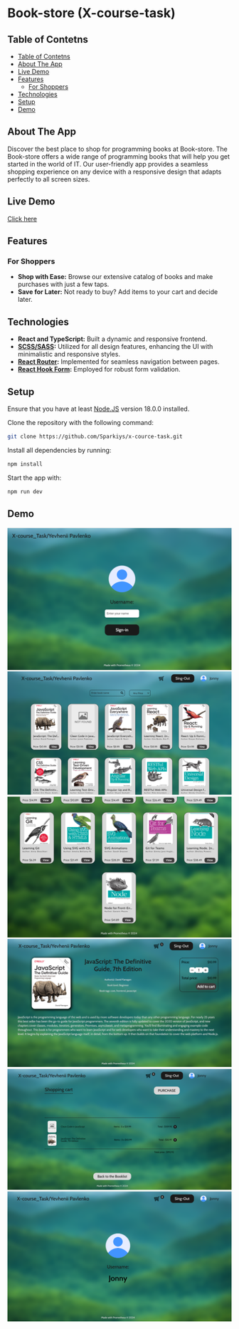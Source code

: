 # Book-store (X-course-task)

## Table of Contetns

- [Table of Contetns](#table-of-contetns)
- [About The App](#about-the-app)
- [Live Demo](#live-demo)
- [Features](#features)
  - [For Shoppers](#for-shoppers)
- [Technologies](#technologies)
- [Setup](#setup)
- [Demo](#demo)

## About The App

Discover the best place to shop for programming books at Book-store. The Book-store offers a wide range of programming books that will help you get started in the world of IT. Our user-friendly app provides a seamless shopping experience on any device with a responsive design that adapts perfectly to all screen sizes.

## Live Demo

[Click here](https://sparkiys.github.io/x-cource-task)

## Features

### For Shoppers

- **Shop with Ease:** Browse our extensive catalog of books and make purchases with just a few taps.
- **Save for Later:** Not ready to buy? Add items to your cart and decide later.

## Technologies

- **React and TypeScript:** Built a dynamic and responsive frontend.
- **[SCSS/SASS](https://sass-lang.com/):** Utilized for all design features, enhancing the UI with minimalistic and responsive styles.
- **[React Router](https://reactrouter.com/en/main):** Implemented for seamless navigation between pages.
- **[React Hook Form](https://www.react-hook-form.com/):** Employed for robust form validation.

## Setup

Ensure that you have at least [Node.JS](https://nodejs.org/en) version 18.0.0 installed.

Clone the repository with the following command:

```bash
git clone https://github.com/Sparkiys/x-cource-task.git
```

Install all dependencies by running:

```bash
npm install
```

Start the app with:

```bash
npm run dev
```

## Demo

![screenshot1](public/demo/demo1.png)
![screenshot2](public/demo/demo2.png)
![screenshot3](public/demo/demo3.png)
![screenshot4](public/demo/demo4.png)
![screenshot5](public/demo/demo5.png)
![screenshot6](public/demo/demo6.png)
